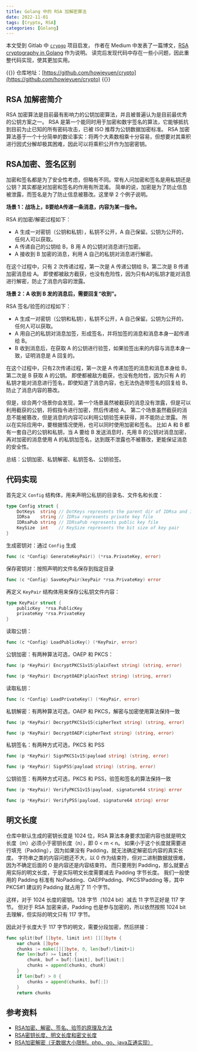 ```yaml
---
title: Golang 中的 RSA 加解密算法
date: 2022-11-01
tags: [Crypto, RSA]
categories: [Golang]
---
```


本文受到 Gitlab 中 [`crypgo`](https://gitlab.com/rahasak-labs/crypgo) 项目启发，
作者在 Medium 中发表了一篇博文，[RSA cryptography in Golang](https://medium.com/rahasak/golang-rsa-cryptography-1f1897ada311) 作为说明。
读完后发现代码中存在一些小问题，因此重整代码实现，使其更加实用。

<!--more-->

{{<hint info>}}
仓库地址：[https://github.com/howieyuen/crypto](https://github.com/howieyuen/crypto)
{{</hint>}}

## RSA 加解密简介

RSA 加密算法是目前最有影响力的公钥加密算法，并且被普遍认为是目前最优秀的公钥方案之一。
RSA 是第一个能同时用于加密和数宇签名的算法，它能够抵抗到目前为止已知的所有密码攻击，已被 ISO 推荐为公钥数据加密标准。
RSA 加密算法基于一个十分简单的数论事实：将两个大素数相乘十分容易，但想要对其乘积进行因式分解却极其困难，因此可以将乘积公开作为加密密钥。

## RSA加密、签名区别

加密和签名都是为了安全性考虑，但略有不同。常有人问加密和签名是用私钥还是公钥？其实都是对加密和签名的作用有所混淆。
简单的说，加密是为了防止信息被泄露，而签名是为了防止信息被篡改。这里举 2 个例子说明。

**场景 1：战场上，B要给A传递一条消息，内容为某一指令。**

RSA 的加密/解密过程如下：
- A 生成一对密钥（公钥和私钥），私钥不公开，A 自己保留。公钥为公开的，任何人可以获取。
- A 传递自己的公钥给 B，B 用 A 的公钥对消息进行加密。
- A 接收到 B 加密的消息，利用 A 自己的私钥对消息进行解密。

在这个过程中，只有 2 次传递过程，第一次是 A 传递公钥给 B，第二次是 B 传递加密消息给 A。
即使都被敌方截获，也没有危险性，因为只有A的私钥才能对消息进行解密，防止了消息内容的泄露。

**场景 2：A 收到 B 发的消息后，需要回复“收到”。**

RSA 签名/验签的过程如下：
- A 生成一对密钥（公钥和私钥），私钥不公开，A 自己保留。公钥为公开的，任何人可以获取。
- A 用自己的私钥对消息加签，形成签名，并将加签的消息和消息本身一起传递给 B。
- B 收到消息后，在获取 A 的公钥进行验签，如果验签出来的内容与消息本身一致，证明消息是 A 回复的。

在这个过程中，只有2次传递过程，第一次是 A 传递加签的消息和消息本身给 B，第二次是 B 获取 A 的公钥。
即使都被敌方截获，也没有危险性，因为只有 A 的私钥才能对消息进行签名，即使知道了消息内容，也无法伪造带签名的回复给 B，防止了消息内容的篡改。

但是，综合两个场景你会发现，第一个场景虽然被截获的消息没有泄露，但是可以利用截获的公钥，将假指令进行加密，然后传递给 A。
第二个场景虽然截获的消息不能被篡改，但是消息的内容可以利用公钥验签来获得，并不能防止泄露。
所以在实际应用中，要根据情况使用，也可以同时使用加密和签名。
比如 A 和 B 都有一套自己的公钥和私钥，当 A 要给 B 发送消息时，先用 B 的公钥对消息加密，再对加密的消息使用 A 的私钥加签名，达到既不泄露也不被篡改，更能保证消息的安全性。

总结：公钥加密、私钥解密、私钥签名、公钥验签。

## 代码实现

首先定义 `Config` 结构体，用来声明公私钥的目录名、文件名和长度：

```go
type Config struct {
    DotKeys  string // DotKeys represents the parent dir of IDRsa and IDRsaPub
    IDRsa    string // IDRsa represents private key file
    IDRsaPub string // IDRsaPub represents public key file
    KeySize  int    // KeySize represents the bit size of key pair
}
```

生成密钥对：通过 `Config` 生成
```go
func (c *Config) GenerateKeyPair() (*rsa.PrivateKey, error) 
```

保存密钥对：按照声明的文件名保存到指定目录
```go
func (c *Config) SaveKeyPair(keyPair *rsa.PrivateKey) error
```

再定义 `KeyPair` 结构体用来保存公私钥文件内容：
```go
type KeyPair struct {
	publicKey  *rsa.PublicKey
	privateKey *rsa.PrivateKey
}
```

读取公钥：
```go
func (c *Config) LoadPublicKey() (*KeyPair, error)
```

公钥加密：有两种算法可选，OAEP 和 PKCS：
```go
func (p *KeyPair) EncryptPKCS1v15(plainText string) (string, error)

func (p *KeyPair) EncryptOAEP(plainText string) (string, error)
```

读取私钥：
```go
func (c *Config) LoadPrivateKey() (*KeyPair, error)
```

私钥解密：有两种算法可选，OAEP 和 PKCS，解密与加密使用算法保持一致
```go
func (p *KeyPair) DecryptPKCS1v15(cipherText string) (string, error)

func (p *KeyPair) DecryptOAEP(cipherText string) (string, error)
```

私钥签名：有两种方式可选，PKCS 和 PSS
```go
func (p *KeyPair) SignPKCS1v15(payload string) (string, error)

func (p *KeyPair) SignPSS(payload string) (string, error)
```

公钥验签：有两种方式可选，PKCS 和 PSS，验签和签名的算法保持一致
```go
func (p *KeyPair) VerifyPKCS1v15(payload, signature64 string) error 

func (p *KeyPair) VerifyPSS(payload, signature64 string) error
```

## 明文长度

仓库中默认生成的密钥长度是 1024 位，RSA 算法本身要求加密内容也就是明文长度（m）必须小于密钥长度（n），即 0 < m < n。
如果小于这个长度就需要进行填充（Padding），因为如果没有 Padding，就无法确定解密后内容的真实长度。
字符串之类的内容问题还不大，以 0 作为结束符，但对二进制数据就很难，因为不确定后面的 0 是内容还是内容结束符。
而只要用到 Padding，那么就要占用实际的明文长度，于是实际明文长度需要减去 Padding 字节长度。
我们一般使用的 Padding 标准有 NoPadding、OAEPPadding、PKCS1Padding 等，其中 PKCS#1 建议的 Padding 就占用了 11 个字节。

这样，对于 1024 长度的密钥。128 字节（1024 bit）减去 11 字节正好是 117 字节。
但对于 RSA 加密来讲，Padding 也是参与加密的，所以依然按照 1024 bit 去理解，但实际的明文只有 117 字节。

因此对于长度大于 117 字节的明文，需要分段加密，然后拼接：

```go
func split(buf []byte, limit int) [][]byte {
	var chunk []byte
	chunks := make([][]byte, 0, len(buf)/limit+1)
	for len(buf) >= limit {
		chunk, buf = buf[:limit], buf[limit:]
		chunks = append(chunks, chunk)
	}
	if len(buf) > 0 {
		chunks = append(chunks, buf[:])
	}
	return chunks
```

## 参考资料

- [RSA加密、解密、签名、验签的原理及方法](https://www.cnblogs.com/pcheng/p/9629621.html)
- [RSA密钥长度、明文长度和密文长度](https://cloud.tencent.com/developer/article/1199963)
- [RSA加密解密（无数据大小限制，php、go、java互通实现）](https://segmentfault.com/a/1190000011263680)